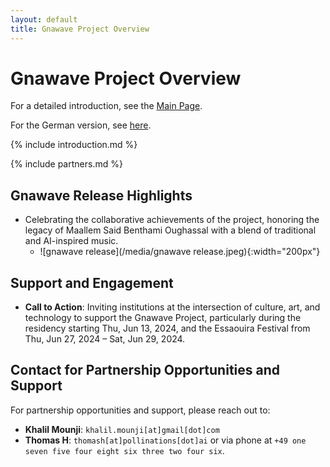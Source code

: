 ```yaml
---
layout: default
title: Gnawave Project Overview
---
```


# **Gnawave Project Overview**

For a detailed introduction, see the [Main Page](./index.html).

For the German version, see [here](./index-de.html).

{% include introduction.md %}

{% include partners.md %}

## **Gnawave Release Highlights**

- Celebrating the collaborative achievements of the project, honoring the legacy of Maallem Said Benthami Oughassal with a blend of traditional and AI-inspired music.
  - ![gnawave release](/media/gnawave release.jpeg){:width="200px"}

## **Support and Engagement**

- **Call to Action**: Inviting institutions at the intersection of culture, art, and technology to support the Gnawave Project, particularly during the residency starting Thu, Jun 13, 2024, and the Essaouira Festival from Thu, Jun 27, 2024 – Sat, Jun 29, 2024.

## **Contact for Partnership Opportunities and Support**

For partnership opportunities and support, please reach out to:

- **Khalil Mounji**: `khalil.mounji[at]gmail[dot]com`
- **Thomas H**: `thomash[at]pollinations[dot]ai` or via phone at `+49 one seven five four eight six three two four six`.